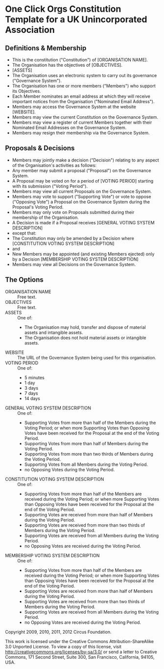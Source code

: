 One Click Orgs Constitution Template for a UK Unincorporated Association
=======================================================

Definitions & Membership
------------------------

* This is the constitution ("Constitution") of [ORGANISATION NAME].
* The Organisation has the objectives of [OBJECTIVES].
* [ASSETS]
* The Organisation uses an electronic system to carry out its governance ("Governance System").
* The Organisation has one or more members ("Members") who support its Objectives.
* Each Member nominates an email address at which they will receive important notices from the Organisation ("Nominated Email Address").
* Members may access the Governance System at the website [WEBSITE].
* Members may view the current Constitution on the Governance System.
* Members may view a register of current Members together with their Nominated Email Addresses on the Governance System.
* Members may resign their membership via the Governance System.

Proposals & Decisions
---------------------

* Members may jointly make a decision ("Decision") relating to any aspect of the Organisation's activities as follows:
* Any member may submit a proposal ("Proposal") on the Governance System.
* A Proposal may be voted on for a period of [VOTING PERIOD] starting with its submission ("Voting Period").
* Members may view all current Proposals on the Governance System.
* Members may vote to support ("Supporting Vote") or vote to oppose ("Opposing Vote") a Proposal on the Governance System during the Proposal's Voting Period.
* Members may only vote on Proposals submitted during their membership of the Organisation.
* A Decision is made if a Proposal receives [GENERAL VOTING SYSTEM DESCRIPTION]
* except that:
* The Constitution may only be amended by a Decision where [CONSTITUTION VOTING SYSTEM DESCRIPTION]
* and
* New Members may be appointed (and existing Members ejected) only by a Decision [MEMBERSHIP VOTING SYSTEM DESCRIPTION]
* Members may view all Decisions on the Governance System.

## The Options

<dl>
  <dt>ORGANISATION NAME</dt>
  <dd>Free text.<dd>

  <dt>OBJECTIVES</dt>
  <dd>Free text.</dd>

  <dt>ASSETS</dt>
  <dd>
    One of:
    <ul>
      <li>The Organisation may hold, transfer and dispose of material assets and intangible assets.</li>
      <li>The Organisation does not hold material assets or intangible assets.</li>
    </ul>
  </dd>

  <dt>WEBSITE</dt>
  <dd>The URL of the Governance System being used for this organisation.</dd>

  <dt>VOTING PERIOD</dt>
  <dd>
    One of:
    <ul>
      <li>5 minutes</li>
      <li>1 day</li>
      <li>3 days</li>
      <li>7 days</li>
      <li>14 days</li>
    </ul>
  </dd>

  <dt>GENERAL VOTING SYSTEM DESCRIPTION</dt>
  <dd>
    One of:
    <ul>
      <li>Supporting Votes from more than half of the Members during the Voting Period; or when more Supporting Votes than Opposing Votes have been received for the Proposal at the end of the Voting Period.</li>
      <li>Supporting Votes from more than half of Members during the Voting Period.</li>
      <li>Supporting Votes from more than two thirds of Members during the Voting Period.</li>
      <li>Supporting Votes from all Members during the Voting Period.</li>
      <li>no Opposing Votes during the Voting Period.</li>
    </ul>
  </dd>

  <dt>CONSTITUTION VOTING SYSTEM DESCRIPTION</dt>
  <dd>
    One of:
    <ul>
      <li>Supporting Votes from more than half of the Members are received during the Voting Period; or when more Supporting Votes than Opposing Votes have been received for the Proposal at the end of the Voting Period.</li>
      <li>Supporting Votes are received from more than half of Members during the Voting Period.</li>
      <li>Supporting Votes are received from more than two thirds of Members during the Voting Period.</li>
      <li>Supporting Votes are received from all Members during the Voting Period.</li>
      <li>no Opposing Votes are received during the Voting Period.</li>
    </ul>
  </dd>

  <dt>MEMBERSHIP VOTING SYSTEM DESCRIPTION</dt>
  <dd>
    One of:
    <ul>
      <li>Supporting Votes from more than half of the Members are received during the Voting Period; or when more Supporting Votes than Opposing Votes have been received for the Proposal at the end of the Voting Period.</li>
      <li>Supporting Votes are received from more than half of Members during the Voting Period.</li>
      <li>Supporting Votes are received from more than two thirds of Members during the Voting Period.</li>
      <li>Supporting Votes are received from all Members during the Voting Period.</li>
      <li>no Opposing Votes are received during the Voting Period.</li>
    </ul>
  </dd>
</dl>

Copyright 2009, 2010, 2011, 2012 Circus Foundation.

This work is licensed under the Creative Commons Attribution-ShareAlike 3.0 Unported License. To view a copy of this license, visit http://creativecommons.org/licenses/by-sa/3.0/ or send a letter to Creative Commons, 171 Second Street, Suite 300, San Francisco, California, 94105, USA.
